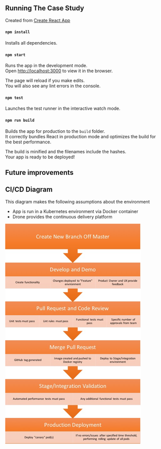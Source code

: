 ## Running The Case Study

Created from [Create React App](https://github.com/facebookincubator/create-react-app)

#### `npm install`

Installs all dependencies.

#### `npm start`

Runs the app in the development mode.<br>
Open [http://localhost:3000](http://localhost:3000) to view it in the browser.

The page will reload if you make edits.<br>
You will also see any lint errors in the console.

#### `npm test`

Launches the test runner in the interactive watch mode.

#### `npm run build`

Builds the app for production to the `build` folder.<br>
It correctly bundles React in production mode and optimizes the build for the best performance.

The build is minified and the filenames include the hashes.<br>
Your app is ready to be deployed!

## Future improvements

## CI/CD Diagram

This diagram makes the following assumptions about the environment
* App is run in a Kubernetes environment via Docker container
* Drone provides the continuous delivery platform

![alt text](CICD.jpg "CI/CD Diagram")
